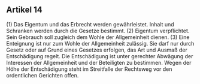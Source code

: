 ## Artikel 14

(1) Das Eigentum und das Erbrecht werden gewährleistet. Inhalt und Schranken werden durch die Gesetze bestimmt.
(2) Eigentum verpflichtet. Sein Gebrauch soll zugleich dem Wohle der Allgemeinheit dienen.
(3) Eine Enteignung ist nur zum Wohle der Allgemeinheit zulässig. Sie darf nur durch Gesetz oder auf Grund eines Gesetzes erfolgen, das Art und Ausmaß der Entschädigung regelt. Die Entschädigung ist unter gerechter Abwägung der Interessen der Allgemeinheit und der Beteiligten zu bestimmen. Wegen der Höhe der Entschädigung steht im Streitfalle der Rechtsweg vor den ordentlichen Gerichten offen.

